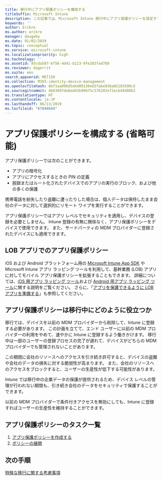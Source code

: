 ```yaml
---
title: 移行中にアプリ保護ポリシーを構成する
titleSuffix: Microsoft Intune
description: この記事では、Microsoft Intune 移行中にアプリ保護ポリシーを設定するために必要な手順について説明します。
keywords: ''
author: Erikre
ms.author: erikre
manager: dougeby
ms.date: 01/02/2019
ms.topic: conceptual
ms.service: microsoft-intune
ms.localizationpriority: high
ms.technology: ''
ms.assetid: 93cda587-bf56-4d41-b123-9fe203fad788
ms.reviewer: dagerrit
ms.suite: ems
search.appverid: MET150
ms.collection: M365-identity-device-management
ms.openlocfilehash: 6bf1aa096d5ebd89130eb5fabe936a02183599c5
ms.sourcegitcommit: 4b83697de8add3b90675c576202ef2ecb49d80b2
ms.translationtype: HT
ms.contentlocale: ja-JP
ms.lasthandoff: 06/13/2019
ms.locfileid: "67044644"
---
```

# <a name="configure-app-protection-policies-optional"></a>アプリ保護ポリシーを構成する (省略可能)


アプリ保護ポリシーでは次のことができます。
* アプリの暗号化
* アプリにアクセスするときの PIN の定義
* 脱獄またはルート化されたデバイスでのアプリの実行のブロック、および他の多くの保護

携帯電話を紛失したり盗難に遭ったりした場合は、個人データは保持したまま会社のデータに対して選択的にリモート ワイプを実行することができます。

アプリ保護ポリシーではアプリ レベルでセキュリティを適用し、デバイスの登録を必要としません。 Intune 登録の有無に関係なく、アプリ保護ポリシーをデバイスで使用できます。 また、サードパーティの MDM プロバイダーに登録されたデバイスにも適用できます。

## <a name="app-protection-policies-with-lob-apps"></a>LOB アプリでのアプリ保護ポリシー

iOS および Android プラットフォーム用の [Microsoft Intune App SDK](app-sdk-get-started.md) や Microsoft Intune アプリ ラッピング ツールを利用して、基幹業務 (LOB) アプリに対してモバイル アプリ保護ポリシーを拡張することもできます。 詳細については、[iOS 用アプリ ラッピング ツール](app-wrapper-prepare-ios.md)および [Android 用アプリ ラッピング ツール](app-wrapper-prepare-android.md)に関する説明をご覧ください。 さらに、「[アプリを保護できるように LOB アプリを準備する](apps-prepare-mobile-application-management.md)」も参照してください。

## <a name="how-do-app-protection-policies-help-during-migration"></a>アプリ保護ポリシーは移行中にどのように役立つか

移行では、デバイスを以前の MDM プロバイダーから削除して、Intune に登録する必要があります。 この計画を立てて、エンド ユーザーに以前の MDM プロバイダーの利用をやめて、速やかに Intune に登録するよう働きかけます。 移行中は一部のユーザーの登録プロセスの完了が遅れて、デバイスがどちらの MDM プロバイダーでも管理されないことがあります。

この期間に会社のリソースへのアクセスを引き続き許可すると、デバイスの盗難や会社のデータの損失に対する脆弱性が高まります。 また、会社のリソースへのアクセスをブロックすると、ユーザーの生産性が低下する可能性があります。

Intune では移行中の企業データの保護が提供されるため、デバイス レベルの管理が行われない期間も、引き続き会社のデータをセキュリティで保護することができます。

以前の MDM プロバイダーで条件付きアクセスを無効にしても、Intune に登録すればユーザーの生産性を維持することができます。

## <a name="task-list-for-app-protection-policies"></a>アプリ保護ポリシーのタスク一覧

1. [アプリ保護ポリシーを作成する](app-protection-policies.md#create-an-app-protection-policy)
2. [ポリシーの展開](app-protection-policies.md#deploy-a-policy-to-users)


## <a name="next-steps"></a>次の手順

[特殊な移行に関する考慮事項](migration-guide-considerations.md)
